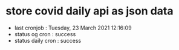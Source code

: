 # store covid daily api as json data

- last cronjob : Tuesday, 23 March 2021 12:16:09
- status og cron : success
- status daily cron : success
      
      